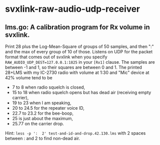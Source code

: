 # svxlink-raw-audio-udp-receiver

## lms.go: A calibration program for Rx volume in svxlink.

Print 28 plus the Log-Mean-Square of groups of 50 samples,
and then ":" and the max of every group of 10 of those.
Listens on UDP for the packet format that comes out of
svxlink when you specify `RAW_AUDIO_UDP_DEST=127.0.0.1:1825`
in your `[Rx1]` clause.  The samples are between -1 and 1,
so their squares are between 0 and 1.  The printed 28+LMS with my
IC-2730 radio with volume at 1:30 and "Mic" device at 42% volume
tend to be
*   7 to 8 when radio squelch is closed,
*   15 to 18 when radio squelch opens but has dead air (receiving empty carrier),
*   19 to 23 when I am speaking,
*   20 to 24.5 for the repeater voice ID,
*   22.7 to 23.2 for the bee-boop,
*   25 is just about the maximum,
*   25.77 on the carrier drop.

Hint: `less -p ':  2' test-and-id-and-drop.42.130.lms`
with 2 spaces between : and 2 to find non-dead air.
